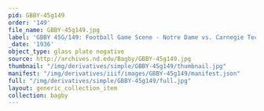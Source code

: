 ```yaml
---
pid: GBBY-45g149
order: '149'
file_name: GBBY-45g149.jpg
label: 'GBBY 45G/149: Football Game Scene - Notre Dame vs. Carnegie Tech - 1936'
_date: '1936'
object_type: glass plate negative
source: http://archives.nd.edu/Bagby/GBBY-45g149.jpg
thumbnail: "/img/derivatives/simple/GBBY-45g149/thumbnail.jpg"
manifest: "/img/derivatives/iiif/images/GBBY-45g149/manifest.json"
full: "/img/derivatives/simple/GBBY-45g149/full.jpg"
layout: generic_collection_item
collection: bagby
---
```


